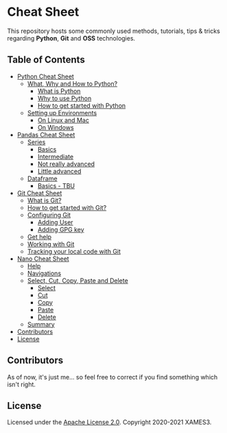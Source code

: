 <!-- markdownlint-disable MD033 MD041 -->

# Cheat Sheet

This repository hosts some commonly used methods, tutorials, tips & tricks regarding **Python**, **Git** and **OSS** technologies.

## Table of Contents

- [Python Cheat Sheet](https://github.com/xames3/cheat_sheet/blob/master/python/)
  - [What, Why and How to Python?](https://github.com/xames3/cheat_sheet/blob/master/python/01_what_why_how_to_python.md#what-why-and-how-to-python)
    - [What is Python](https://github.com/xames3/cheat_sheet/blob/master/python/01_what_why_how_to_python.md#what-is-python)
    - [Why to use Python](https://github.com/xames3/cheat_sheet/blob/master/python/01_what_why_how_to_python.md#why-to-use-python)
    - [How to get started with Python](https://github.com/xames3/cheat_sheet/blob/master/python/01_what_why_how_to_python.md#how-to-get-started-with-python)
  - [Setting up Environments](https://github.com/xames3/cheat_sheet/blob/master/python/02_setting_up_environments.md)
    - [On Linux and Mac](https://github.com/xames3/cheat_sheet/blob/master/python/02_setting_up_environments.md#on-linux-and-mac)
    - [On Windows](https://github.com/xames3/cheat_sheet/blob/master/python/02_setting_up_environments.md#on-windows)
- [Pandas Cheat Sheet](https://github.com/xames3/cheat_sheet/tree/master/pandas)
  - [Series](https://github.com/xames3/cheat_sheet/blob/master/pandas/series_1%20(basics).ipynb)
    - [Basics](https://github.com/xames3/cheat_sheet/blob/master/pandas/series_1%20(basics).ipynb)
    - [Intermediate](https://github.com/xames3/cheat_sheet/blob/master/pandas/series_2%20(intermediate).ipynb)
    - [Not really advanced](https://github.com/xames3/cheat_sheet/blob/master/pandas/series_3%20(not%20really%20advanced).ipynb)
    - [Little advanced](https://github.com/xames3/cheat_sheet/blob/master/pandas/series_4%20(little%20advanced).ipynb)
  - [Dataframe](#dataframe)
    - [Basics - TBU](#basics)
    <!-- - [Intermediate](#intermediate)
    - [Not really advanced](#not-really-advanced)
    - [Little advanced](#little-advanced) -->
- [Git Cheat Sheet](https://github.com/xames3/cheat_sheet/blob/master/git/basics.md)
  - [What is Git?](https://github.com/xames3/cheat_sheet/blob/master/git/basics.md#what-is-git)
  - [How to get started with Git?](https://github.com/xames3/cheat_sheet/blob/master/git/basics.md#how-to-get-started-with-git)
  - [Configuring Git](https://github.com/xames3/cheat_sheet/blob/master/git/basics.md#configuring-git)
    - [Adding User](https://github.com/xames3/cheat_sheet/blob/master/git/basics.md#adding-user)
    - [Adding GPG key](https://github.com/xames3/cheat_sheet/blob/master/git/basics.md#adding-gpg-key)
  - [Get help](https://github.com/xames3/cheat_sheet/blob/master/git/basics.md#get-help)
  - [Working with Git](https://github.com/xames3/cheat_sheet/blob/master/git/basics.md#working-with-git)
  - [Tracking your local code with Git](https://github.com/xames3/cheat_sheet/blob/master/git/basics.md#tracking-your-local-code-with-git)
- [Nano Cheat Sheet](https://github.com/xames3/cheat_sheet/blob/master/editors/nano.md)
  - [Help](https://github.com/xames3/cheat_sheet/blob/master/editors/nano.md#help)
  - [Navigations](https://github.com/xames3/cheat_sheet/blob/master/editors/nano.md#navigations)
  - [Select, Cut, Copy, Paste and Delete](https://github.com/xames3/cheat_sheet/blob/master/editors/nano.md#select-cut-copy-paste-and-delete)
    - [Select](https://github.com/xames3/cheat_sheet/blob/master/editors/nano.md#select)
    - [Cut](https://github.com/xames3/cheat_sheet/blob/master/editors/nano.md#cut)
    - [Copy](https://github.com/xames3/cheat_sheet/blob/master/editors/nano.md#copy)
    - [Paste](https://github.com/xames3/cheat_sheet/blob/master/editors/nano.md#paste)
    - [Delete](https://github.com/xames3/cheat_sheet/blob/master/editors/nano.md#delete)
  - [Summary](https://github.com/xames3/cheat_sheet/blob/master/editors/nano.md#summary)
- [Contributors](#contributors)
- [License](#license)

## Contributors

As of now, it's just me... so feel free to correct if you find something which isn't right.

## License

Licensed under the [Apache License 2.0](https://github.com/xames3/cheat_sheet/blob/master/LICENSE). Copyright 2020-2021 XAMES3.

